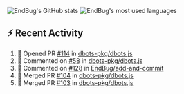 ![EndBug's GitHub stats](https://github-readme-stats.vercel.app/api?username=endbug&show_icons=true)
![EndBug's most used languages](https://github-readme-stats.vercel.app/api/top-langs/?username=endbug&layout=compact)

## ⚡ Recent Activity

<!--START_SECTION:activity-->
1. 💪 Opened PR [#114](https://github.com//dbots-pkg/dbots.js/pull/114) in [dbots-pkg/dbots.js](https://github.com//dbots-pkg/dbots.js)
2. 💬 Commented on [#58](https://github.com//dbots-pkg/dbots.js/issues/58) in [dbots-pkg/dbots.js](https://github.com//dbots-pkg/dbots.js)
3. 💬 Commented on [#128](https://github.com//EndBug/add-and-commit/issues/128) in [EndBug/add-and-commit](https://github.com//EndBug/add-and-commit)
4. 🎉 Merged PR [#104](https://github.com//dbots-pkg/dbots.js/pull/104) in [dbots-pkg/dbots.js](https://github.com//dbots-pkg/dbots.js)
5. 🎉 Merged PR [#103](https://github.com//dbots-pkg/dbots.js/pull/103) in [dbots-pkg/dbots.js](https://github.com//dbots-pkg/dbots.js)
<!--END_SECTION:activity-->
